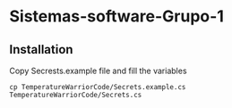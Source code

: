 # Sistemas-software-Grupo-1

## Installation

Copy Secrests.example file and fill the variables
```
cp TemperatureWarriorCode/Secrets.example.cs TemperatureWarriorCode/Secrets.cs
```
